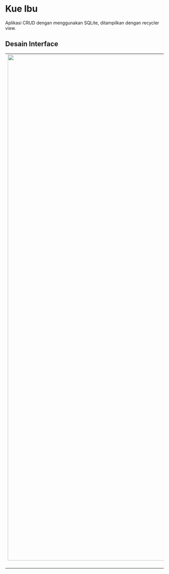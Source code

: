 # Kue Ibu
Aplikasi CRUD dengan menggunakan SQLite, ditampilkan dengan recycler view.

## Desain Interface
| | |
|:-------------------------:|:-------------------------:|
|<img width="1604" alt="intro" src="https://github.com/musulton/messecure/screenshots/intro.png">  Intro |
